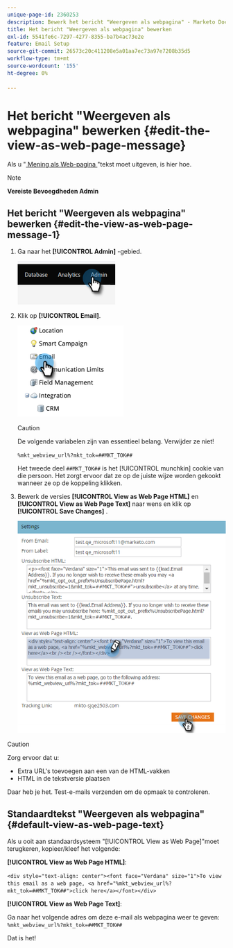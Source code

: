 ```yaml
---
unique-page-id: 2360253
description: Bewerk het bericht "Weergeven als webpagina" - Marketo Docs - Productdocumentatie
title: Het bericht "Weergeven als webpagina" bewerken
exl-id: 5541fe6c-7297-4277-8355-ba7b4ac73e2e
feature: Email Setup
source-git-commit: 26573c20c411208e5a01aa7ec73a97e7208b35d5
workflow-type: tm+mt
source-wordcount: '155'
ht-degree: 0%

---
```


# Het bericht &quot;Weergeven als webpagina&quot; bewerken {#edit-the-view-as-web-page-message}

Als u &quot;[ Mening als Web-pagina ](/help/marketo/product-docs/email-marketing/general/functions-in-the-editor/add-a-view-as-web-page-link-to-an-email.md)&quot;tekst moet uitgeven, is hier hoe.

>[!NOTE]
>
>**Vereiste Bevoegdheden Admin**

## Het bericht &quot;Weergeven als webpagina&quot; bewerken {#edit-the-view-as-web-page-message-1}

1. Ga naar het **[!UICONTROL Admin]** -gebied.

   ![](assets/edit-the-view-as-web-page-message-1.png)

1. Klik op **[!UICONTROL Email]**.

   ![](assets/edit-the-view-as-web-page-message-2.png)

   >[!CAUTION]
   >
   >De volgende variabelen zijn van essentieel belang. Verwijder ze niet!
   >
   >`%mkt_webview_url%?mkt_tok=##MKT_TOK##`
   >
   >Het tweede deel `##MKT_TOK##` is het [!UICONTROL munchkin] cookie van die persoon. Het zorgt ervoor dat ze op de juiste wijze worden gekookt wanneer ze op de koppeling klikken.

1. Bewerk de versies **[!UICONTROL View as Web Page HTML]** en **[!UICONTROL View as Web Page Text]** naar wens en klik op **[!UICONTROL Save Changes]** .

   ![](assets/edit-the-view-as-web-page-message-3.png)

>[!CAUTION]
>
>Zorg ervoor dat u:
>
>* Extra URL&#39;s toevoegen aan een van de HTML-vakken
>* HTML in de tekstversie plaatsen

Daar heb je het. Test-e-mails verzenden om de opmaak te controleren.

## Standaardtekst &quot;Weergeven als webpagina&quot; {#default-view-as-web-page-text}

Als u ooit aan standaardsysteem &quot;[!UICONTROL View as Web Page]&quot;moet terugkeren, kopieer/kleef het volgende:

**[!UICONTROL View as Web Page HTML]**:

`<div style="text-align: center"><font face="Verdana" size="1">To view this email as a web page, <a href="%mkt_webview_url%?mkt_tok=##MKT_TOK##">click here</a></font></div>`

**[!UICONTROL View as Web Page Text]**:

Ga naar het volgende adres om deze e-mail als webpagina weer te geven:
`%mkt_webview_url%?mkt_tok=##MKT_TOK##`

Dat is het!
